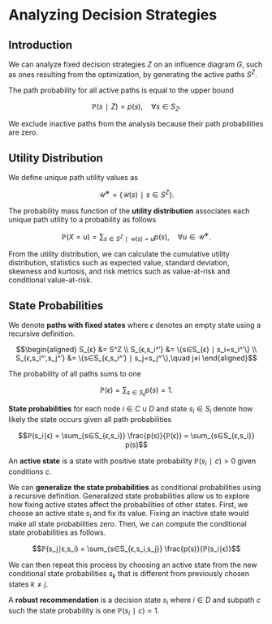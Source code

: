 # Analyzing Decision Strategies
## Introduction
We can analyze fixed decision strategies $Z$ on an influence diagram $G$, such as ones resulting from the optimization, by generating the active paths $S^Z.$

The path probability for all active paths is equal to the upper bound

$$ℙ(s∣Z)=p(s), \quad ∀s∈S_Z.$$

We exclude inactive paths from the analysis because their path probabilities are zero.


## Utility Distribution
We define unique path utility values as

$$\mathcal{U}^∗=\{\mathcal{U}(s)∣s∈S^Z\}.$$

The probability mass function of the **utility distribution** associates each unique path utility to a probability as follows

$$ℙ(X=u)=∑_{s∈S^Z∣\mathcal{U}(s)=u} p(s),\quad ∀u∈\mathcal{U}^∗.$$

From the utility distribution, we can calculate the cumulative utility distribution, statistics such as expected value, standard deviation, skewness and kurtosis, and risk metrics such as value-at-risk and conditional value-at-risk.


## State Probabilities
We denote **paths with fixed states** where $ϵ$ denotes an empty state using a recursive definition.

$$\begin{aligned}
S_{ϵ} &= S^Z \\
S_{ϵ,s_i^′} &= \{s∈S_{ϵ} ∣ s_i=s_i^′\} \\
S_{ϵ,s_i^′,s_j^′} &= \{s∈S_{ϵ,s_i^′} ∣ s_j=s_j^′\},\quad j≠i
\end{aligned}$$

The probability of all paths sums to one

$$ℙ(ϵ) = \sum_{s∈S_ϵ} p(s) = 1.$$

**State probabilities** for each node $i∈C∪D$ and state $s_i∈S_i$ denote how likely the state occurs given all path probabilities

$$ℙ(s_i∣ϵ) = \sum_{s∈S_{ϵ,s_i}} \frac{p(s)}{ℙ(ϵ)} = \sum_{s∈S_{ϵ,s_i}} p(s)$$

An **active state** is a state with positive state probability $ℙ(s_i∣c)>0$ given conditions $c.$

We can **generalize the state probabilities** as conditional probabilities using a recursive definition. Generalized state probabilities allow us to explore how fixing active states affect the probabilities of other states. First, we choose an active state $s_i$ and fix its value. Fixing an inactive state would make all state probabilities zero. Then, we can compute the conditional state probabilities as follows.

$$ℙ(s_j∣ϵ,s_i) = \sum_{s∈S_{ϵ,s_i,s_j}} \frac{p(s)}{ℙ(s_i∣ϵ)}$$

We can then repeat this process by choosing an active state from the new conditional state probabilities $s_k$ that is different from previously chosen states $k≠j.$

A **robust recommendation** is a decision state $s_i$ where $i∈D$ and subpath $c$ such the state probability is one $ℙ(s_i∣c)=1.$
